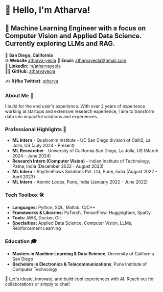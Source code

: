 # 👋 Hello, I'm Atharva!

## 🚀 Machine Learning Engineer with a focus on Computer Vision and Applied Data Science. Currently exploring LLMs and RAG.

📍 **San Diego, California**  
🌐 **Website** [atharva-yeola](https://atharva-yeola.netlify.app/) 
📧 **Email:** [atharvayeola12gmail.com](mailto:atharvayeola12@gmail.com)  
🔗 **LinkedIn:** [in/atharvayeola](https://linkedin.com/in/atharvayeola)  
👨‍💻 **GitHub:** [atharvayeola](https://github.com/atharvayeola)

✍️ **X(fka Twitter):** [atharva](https://x.com/atharva0012)

### About Me 📎
I build for the end user's experience. With over 2 years of experience working at startups and extensive research experience, I aim to transform data into impactful solutions and experiences.


### Professional Highlights 🌟
- **ML Intern** - Qualcomm Institute - UC San Diego division of Calit2, La Jolla, US (July 2024 - Present)
- **ML Researcher** - University of California San Diego, La Jolla, US (March 2024 - June 2024)
- **Research Intern (Computer Vision)** - Indian Institute of Technology, Patna, India (December 2022 - August 2023)
- **ML Intern** - RhythmFlows Solutions Pvt. Ltd, Pune, India (August 2022 - April 2023)
- **ML Intern** - Atomic Loops, Pune, India (January 2022 - June 2022)


### Tech Toolbox 🛠️
- **Languages:** Python, SQL, Matlab, C/C++
- **Frameworks & Libraries:** PyTorch, TensorFlow, Huggingface, SpaCy
- **Tools:** AWS, Docker, Git
- **Specialties:** Applied Data Science, Computer Vision, LLMs, Reinforcement Learning

### Education 🎓
- **Masters in Machine Learning & Data Science**, University of California San Diego
- **Bachelors in Electronics & Telecommunications**, Pune Institute of Computer Technology


🔗 Let's ideate, innovate, and build cool experiences with AI. Reach out for collaborations or simply to chat!

